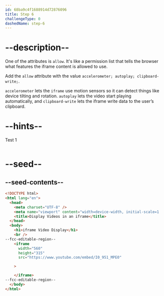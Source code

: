 ```yaml
---
id: 68ba9c4f1688914d72876096
title: Step 6
challengeType: 0
dashedName: step-6
---
```


# --description--

One of the attributes is `allow`. It's like a permission list that tells the browser what features the iframe content is allowed to use.

Add the `allow` attribute with the value `accelerometer; autoplay; clipboard-write;`.

`accelerometer` lets the `iframe` use motion sensors so it can detect things like device tilting and rotation. `autoplay` lets the video start playing automatically, and `clipboard-write` lets the iframe write data to the user’s clipboard.

# --hints--

Test 1

```js

```

# --seed--

## --seed-contents--

```html
<!DOCTYPE html>
<html lang="en">
  <head>
    <meta charset="UTF-8" />
    <meta name="viewport" content="width=device-width, initial-scale=1.0" />
    <title>Display Videos in an iframe</title>
  </head>
  <body>
    <h1>iframe Video Display</h1>
    <br />
--fcc-editable-region--
    <iframe
      width="560"
      height="315"
      src="https://www.youtube.com/embed/I0_951_MPE0"

    >

    </iframe>
--fcc-editable-region--
  </body>
</html>
```
